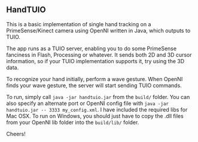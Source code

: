 ## HandTUIO

This is a basic implementation of single hand tracking on a PrimeSense/Kinect camera using OpenNI written in Java, which outputs to TUIO.

The app runs as a TUIO server, enabling you to do some PrimeSense fanciness in Flash, Processing or whatever. It sends both 2D and 3D cursor information, so if your
TUIO implementation supports it, try using the 3D data.

To recognize your hand initially, perform a wave gesture. When OpenNI finds your wave gesture, the server will start sending TUIO commands.

To run, simply call `java -jar handtuio.jar` from the `build/` folder. You can also specify an alternate port or OpenNI config file with `java -jar handtuio.jar -- 3333 my_config.xml`.
 I have included the required libs for Mac OSX. To run on Windows, you should just have to copy the .dll files from your OpenNI lib folder into the `build/lib/` folder.

Cheers!
